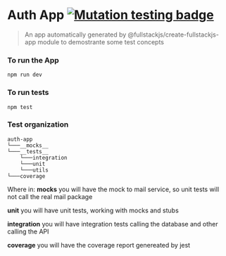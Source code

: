 # Auth App [![Mutation testing badge](https://img.shields.io/endpoint?style=flat&url=https%3A%2F%2Fbadge-api.stryker-mutator.io%2Fgithub.com%2Fsamycici%2Fauth-app%2Fmaster)](https://dashboard.stryker-mutator.io/reports/github.com/samycici/auth-app/master)

> An app automatically generated by  @fullstackjs/create-fullstackjs-app module to demostrante some test concepts

### To run the App

```shell
npm run dev
```

### To run tests
```shell
npm test
```
### Test organization

```
auth-app
└───__mocks__
└───__tests__
    └───integration
    └───unit
    └───utils
└───coverage
```
Where in:
__mocks__ you will have the mock to mail service, so unit tests will not call the real mail package

__unit__ you will have unit tests, working with mocks and stubs

__integration__ you will have integration tests calling the database and other calling the API

__coverage__ you will have the coverage report genereated by jest
